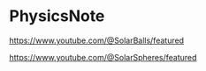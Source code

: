 # PhysicsNote

https://www.youtube.com/@SolarBalls/featured

https://www.youtube.com/@SolarSpheres/featured
